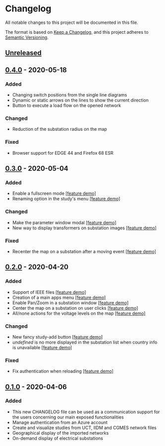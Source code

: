# Changelog

All notable changes to this project will be documented in this file.

The format is based on [Keep a Changelog](https://keepachangelog.com/en/1.0.0/),
and this project adheres to [Semantic Versioning](https://semver.org/spec/v2.0.0.html).

## [Unreleased]

## [0.4.0] - 2020-05-18

### Added

-   Changing switch positions from the single line diagrams
-   Dynamic or static arrows on the lines to show the current direction
-   Button to execute a load flow on the opened network

### Changed

-   Reduction of the substation radius on the map

### Fixed

-   Browser support for EDGE 44 and Firefox 68 ESR

## [0.3.0] - 2020-05-04

### Added

-   Enable a fullscreen mode [[feature demo]](https://gridsuite.github.io/demo/v0.3.0/fullscreen.gif)
-   Renaming option in the study's menu [[feature demo]](https://gridsuite.github.io/demo/v0.3.0/rename.gif)

### Changed

-   Make the parameter window modal [[feature demo]](https://gridsuite.github.io/demo/v0.3.0/settings-window.gif)
-   New way to display transformers on substation images [[feature demo]](https://gridsuite.github.io/demo/v0.3.0/transformers.gif)

### Fixed

-   Recenter the map on a substation after a moving event [[feature demo]](https://gridsuite.github.io/demo/v0.3.0/fix-center-on-substation.gif)

## [0.2.0] - 2020-04-20

### Added

-   Support of IEEE files [[feature demo]](https://gridsuite.github.io/demo/v0.2.0/ieee14.gif)
-   Creation of a main apps menu [[feature demo]](https://gridsuite.github.io/demo/v0.2.0/apps-menu.gif)
-   Enable Pan/Zoom in a substation window [[feature demo]](https://gridsuite.github.io/demo/v0.2.0/pan-substation-view.gif)
-   Center the map on a substation on user clicks [[feature demo]](https://gridsuite.github.io/demo/v0.2.0/center-map.gif)
-   All/none actions for the voltage levels on the map [[feature demo]](https://gridsuite.github.io/demo/v0.2.0/all-none.gif)

### Changed

-   New fancy study-add button [[feature demo]](https://gridsuite.github.io/demo/v0.2.0/add-button.gif)
-   _undefined_ is no more displayed in the substation list when country info is unavailable [[feature demo]](https://gridsuite.github.io/demo/v0.2.0/country-info.gif)

### Fixed

-   Fix authentication when reloading [[feature demo]](https://gridsuite.github.io/demo/v0.2.0/fix-refresh.gif)

## [0.1.0] - 2020-04-06

### Added

-   This new CHANGELOG file can be used as a communication support for the users concerning our main exposed functionalities
-   Manage authentication from an Azure account
-   Create and visualize studies from UCT, IIDM and CGMES network files
-   Geographical display of the imported networks
-   On-demand display of electrical substations

[unreleased]: https://github.com/gridsuite/gridstudy/compare/v0.4.0...HEAD
[0.4.0]: https://github.com/gridsuite/gridstudy/releases/tag/v0.4.0
[0.3.0]: https://github.com/gridsuite/gridstudy/releases/tag/v0.3.0
[0.2.0]: https://github.com/gridsuite/gridstudy/releases/tag/v0.2.0
[0.1.0]: https://github.com/gridsuite/gridstudy/releases/tag/v0.1.0
